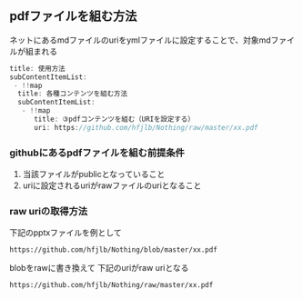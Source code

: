 ## pdfファイルを組む方法

ネットにあるmdファイルのuriをymlファイルに設定することで、対象mdファイルが組まれる

```javascript
title: 使用方法
subContentItemList:
 - !!map
  title: 各種コンテンツを組む方法
  subContentItemList:
   - !!map
      title: ③pdfコンテンツを組む（URIを設定する）
      uri: https://github.com/hfjlb/Nothing/raw/master/xx.pdf
```

### githubにあるpdfファイルを組む前提条件

                
1. 当該ファイルがpublicとなっていること
2. uriに設定されるuriがrawファイルのuriとなること

### raw uriの取得方法

下記のpptxファイルを例として

```
https://github.com/hfjlb/Nothing/blob/master/xx.pdf
```

blobをrawに書き換えて
下記のuriがraw uriとなる

```
https://github.com/hfjlb/Nothing/raw/master/xx.pdf
```


